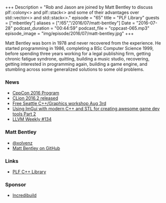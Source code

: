 +++
Description = "Rob and Jason are joined by Matt Bentley to discuss plf::colony<> and plf::stack<> and some of their advantages over std::vector<> and std::stack<>."
episode = "65"
title = "PLF Library"
guests = ["mbentley"]
aliases = ["/65","/2016/07/matt-bentley"]
Date = "2016-07-28"
podcast_duration = "00:44:59"
podcast_file = "cppcast-065.mp3"
episode_image = "img/episode/2016/07/matt-bentley.jpg"
+++

Matt Bentley was born in 1978 and never recovered from the experience. He started programming in 1986, completing a BSc Computer Science 1999, before spending three years working for a legal publishing firm, getting chronic fatigue syndrone, quitting, building a music studio, recovering, getting interested in programming again, building a game engine, and stumbling across some generalized solutions to some old problems.

### News ###

 - [CppCon 2016 Program](http://cppcon.org/program-published-bjarne-stroustrup-keynote-t-shirt-design-contest/)
 - [CLion 2016.2 released](https://blog.jetbrains.com/clion/2016/07/clion-2016-2-released/)
 - [Free Seattle C++/Graphics workshop Aug 3rd](https://www.eventbrite.com/e/cgraphics-workshop-tickets-26732182678)
 - [Using ImGui with modern C++ and STL for creating awesome game dev tools Part 2](https://eliasdaler.github.io/using-imgui-with-sfml-pt2)
 - [LLVM Weekly #134](http://llvmweekly.org/issue/134)
 
### Matt Bentley ###

 - [@xolvenz](https://twitter.com/xolvenz)
 - [Matt Bentley on GitHub](https://github.com/mattreecebentley)
 
### Links ###

 - [PLF C++ Library](http://plflib.org/)

### Sponsor ###

- [Incredibuild](https://www.incredibuild.com/cppoffer)

